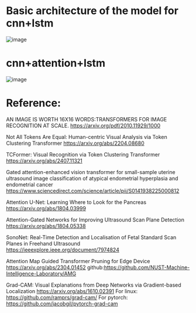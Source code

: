 # Basic architecture of the model for cnn+lstm
![image](https://github.com/user-attachments/assets/d9f1b35e-096f-4aa7-aab2-4cba75638dcd)

# cnn+attention+lstm
![image](https://github.com/user-attachments/assets/590e1738-1e25-4fd5-a7b9-07aa6370857f)



# Reference:
AN IMAGE IS WORTH 16X16 WORDS:TRANSFORMERS FOR IMAGE RECOGNITION AT SCALE.
https://arxiv.org/pdf/2010.11929/1000

Not All Tokens Are Equal: Human-centric Visual Analysis via Token Clustering Transformer
https://arxiv.org/abs/2204.08680

TCFormer: Visual Recognition via Token Clustering Transformer
https://arxiv.org/abs/2407.11321

Gated attention-enhanced vision transformer for small-sample uterine ultrasound image classification of atypical endometrial hyperplasia and endometrial cancer
https://www.sciencedirect.com/science/article/pii/S0141938225000812

Attention U-Net: Learning Where to Look for the Pancreas
https://arxiv.org/abs/1804.03999

Attention-Gated Networks for Improving Ultrasound Scan Plane Detection
https://arxiv.org/abs/1804.05338

SonoNet: Real-Time Detection and Localisation of Fetal Standard Scan Planes in Freehand Ultrasound
https://ieeexplore.ieee.org/document/7974824

Attention Map Guided Transformer Pruning for Edge Device
https://arxiv.org/abs/2304.01452
github:https://github.com/NUST-Machine-Intelligence-Laboratory/AMG

Grad-CAM: Visual Explanations from Deep Networks via Gradient-based Localization
https://arxiv.org/abs/1610.02391
For linux: https://github.com/ramprs/grad-cam/
For pytorch: https://github.com/jacobgil/pytorch-grad-cam

















